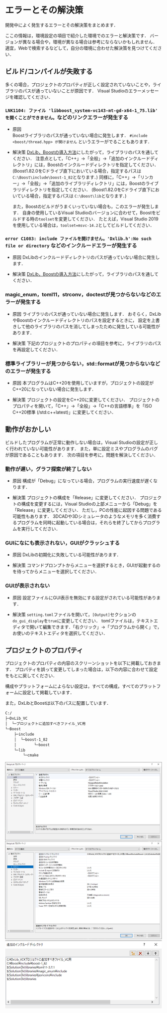 
# エラーとその解決策

開発中によく発生するエラーとその解決策をまとめます．

ここの情報は，環境設定の項目で紹介した環境でのエラーと解決策です．
バージョンが異なる場合や，環境が異なる場合は参考にならないかもしれません．
適宜，Webで検索するなどして，自分の環境に合わせた解決策を見つけてください．

## ビルド/コンパイルが失敗する

多くの場合，プロジェクトのプロパティが正しく設定されていないことや，ライブラリのパスが通っていないことが原因です．
Visual Studioのエラーメッセージを確認してください．

### `LNK1104: ファイル 'libboost_system-vc143-mt-gd-x64-1_75.lib' を開くことができません。`などのリンクエラーが発生する

- 原因  
    Boostライブラリのパスが通っていない場合に発生します．
    `#include <boost/thread.hpp> が開けません` というエラーがでることもあります．

- 解決策
    [DxLib，Boostの導入方法](../docs/mark_down/how_to_install_library.md)にしたがって，ライブラリのパスを通してください．
    注意点として，「C++」->「全般」->「追加のインクルードディレクトリ」には，Boostのインクルードディレクトリを指定してください．
    (Boost1.82.0をCドライブ直下においている場合，指定するパスは `C:\Boost\include\boost-1_82`となります．)
    同様に，「C++」->「リンカー」->「全般」->「追加のライブラリディレクトリ」には，Boostのライブラリディレクトリを指定してください．
    (Boost1.82.0をCドライブ直下においている場合，指定するパスは `C:\Boost\lib`となります．)

    また，Boostのビルドがうまくいっていない場合も，このエラーが発生します．
    自身の使用しているVisual Studioのバージョンに合わせて，Boostをビルドする時の`toolset`を変更してください．
    たとえば，Visual Studio 2019を使用している場合は，`toolset=msvc-14.2`としてビルドしてください．

### `error C1083: include ファイルを開けません。'Dxlib.h':No such file or directory` などのインクルードエラーが発生する

- 原因
    DxLibのインクルードディレクトリのパスが通っていない場合に発生します．

- 解決策
    [DxLib，Boostの導入方法](../docs/mark_down/how_to_install_library.md)にしたがって，ライブラリのパスを通してください．

### magic_enum，toml11，strconv，doctestが見つからないなどのエラーが発生する

- 原因
    ライブラリのパスが通っていない場合に発生します．
    おそらく，DxLibやBoostのインクルードディレクトリのパスを設定するときに，
    設定を上書きして他のライブラリのパスを消してしまったために発生している可能性があります．

- 解決策
    下記のプロジェクトのプロパティの項目を参考に，ライブラリのパスを再設定してください．

### 標準ライブラリーが見つからない，std::formatが見つからないなどのエラーが発生する

- 原因
    本プログラムはC++20を使用していますが，プロジェクトの設定がC++20になっていない場合に発生します．

- 解決策
    プロジェクトの設定をC++20に変更してください．
    プロジェクトのプロパティを開いて，「C++」->「全般」->「C++の言語標準」を「ISO C++20標準 (/std:c++latest)」に変更してください．

## 動作がおかしい

ビルドしたプログラムが正常に動作しない場合は，Visual Studioの設定が正しく行われていない可能性があります．
また，単に設定ミスやプログラムのバグが原因であることもあります．
次の項目を参考に，問題を解決してください．

### 動作が遅い，グラフ探索が終了しない

- 原因
    構成が「Debug」になっている場合，プログラムの実行速度が遅くなります．

- 解決策
    プロジェクトの構成を「Release」に変更してください．
    プロジェクトの構成を変更するには，Visual Studioの上部メニューから「Debug」を「Release」に変更してください．
    ただし，PCの性能に起因する問題である可能性もあります．
    3DCADや3Dシミュレータのようなメモリを多く消費するプログラムを同時に起動している場合は，それらを終了してからプログラムを実行してください．

### GUIになにも表示されない，GUIがクラッシュする

- 原因
    DxLibの初期化に失敗している可能性があります．

- 解決策
    コマンドプロンプトからメニューを選択するとき，GUIが起動するのを待ってからメニューを選択してください．

### GUIが表示されない

- 原因
    設定ファイルにGUI表示を無効にする設定がされている可能性があります．

- 解決策
    `setting.toml`ファイルを開いて，`[Output]`セクションの`do_gui_display`を`true`に変更してください．
    tomlファイルは，テキストエディタで開いて編集できます．「右クリック」->「プログラムから開く」で，お使いのテキストエディタを選択してください．

## プロジェクトのプロパティ

プロジェクトのプロパティの内容のスクリーンショットを以下に掲載しておきます．
プロパティを誤って変更してしまった場合は，以下の内容に合わせて設定をもとに戻してください．

構成やプラットフォームによらない設定は，すべての構成，すべてのプラットフォームに設定して掲載しています．

また，DxLibとBoostは以下のパスに配置しています．

``` bash plaintext  
C:/
├─DxLib_VC
│  └─プロジェクトに追加すべきファイル_VC用
└─Boost
    ├─include
    │  └─boost-1_82
    │        └─boost
    └─lib   
        └─cmake
```

![Property00](./property00.png)
![Property01](./property01.png) ![Property01-sub](./property01-sub.png)
